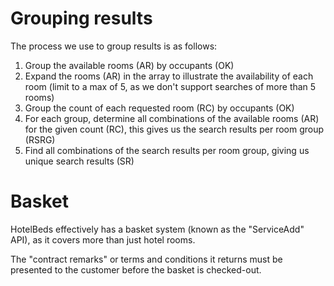 # Grouping results

The process we use to group results is as follows:

1) Group the available rooms (AR) by occupants (OK)
2) Expand the rooms (AR) in the array to illustrate the availability of each room (limit to a max of 5, as we don't support searches of more than 5 rooms)
3) Group the count of each requested room (RC) by occupants (OK)
4) For each group, determine all combinations of the available rooms (AR) for the given count (RC), this gives us the search results per room group (RSRG)
5) Find all combinations of the search results per room group, giving us unique search results (SR)

# Basket

HotelBeds effectively has a basket system (known as the "ServiceAdd" API), as it covers more than just hotel rooms.

The "contract remarks" or terms and conditions it returns must be presented to the customer before the basket is checked-out.

